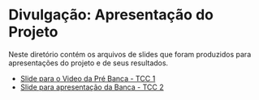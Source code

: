 # Divulgação: Apresentação do Projeto

Neste diretório contém os arquivos de slides que foram produzidos para apresentações do projeto e de seus resultados.

- [Slide para o Video da Pré Banca - TCC 1](./Apresentacao-PreBanca_Atividade_A7.pdf)
- [Slide para apresentação da Banca - TCC 2](./Apresentacao-Banca_TCC2.pdf)

